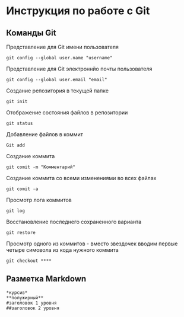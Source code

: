 # **Инструкция по работе с Git**

## Команды Git
Представление для Git имени пользователя

    git config --global user.name "username"

Представление для Git электроннйо почты пользователя 

    git config --global user.email "email"

Создание репозитория в текущей папке

    git init

Отображение состояния файлов в репозитории

    git status

Добавление файлов в коммит

    Git add

Создание коммита

    git comit -m "Комментарий"

Создание коммита со всеми изменениями во всех файлах

    git comit -a

Просмотр лога коммитов

    git log

Восстановление последнего сохраненного варианта

    git restore

Просмотр одного из коммитов - вместо звездочек вводим первые четыре симовола из кода нужного коммита

    git checkout ****

## Разметка Markdown
    *курсив*
    **полужирный**
    #заголовок 1 уровня
    ##заголовок 2 уровня